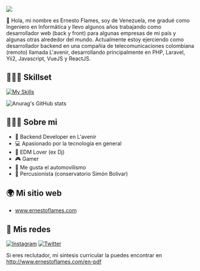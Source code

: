 <a href="https://www.ernestoflames.com" target="_blank"><img src="https://i.postimg.cc/dVrmw23F/Dise-o-sin-t-tulo.gif"></a>

👋 Hola, mi nombre es Ernesto Flames, soy de Venezuela, me gradué como Ingeniero en Informática y llevo algunos años trabajando como desarrollador web (back y front) para algunas empresas de mi país y algunas otras alrededor del mundo. Actualmente estoy ejerciendo como desarrollador backend en una compañia de telecomunicaciones colombiana (remoto) llamada L'avenir, desarrollando principalmente en PHP, Laravel, Yii2, Javascript, VueJS y ReactJS.

## 👨🏼‍💻 Skillset

[![My Skills](https://skillicons.dev/icons?i=html,css,php,javascript,laravel,nodejs,express,react,vue,mysql,docker,aws,git,wordpress&theme=dark)](https://www.ernestoflames.com)


![Anurag's GitHub stats](https://github-readme-stats.vercel.app/api?username=eflames&count_private=true&theme=react&show_icons=true)

## 👨🏼‍🦲 Sobre mi

- 💼 Backend Developer en L'avenir
- 💻 Apasionado por la tecnología en general
- 🎵 EDM Lover (ex Dj)
- 🎮 Gamer
- 🚗 Me gusta el automovilismo
- 🥁 Percusionista (conservatorio Simón Bolívar)

## 🌍 Mi sitio web
- www.ernestoflames.com

## 📱 Mis redes
[![Instagram](https://skillicons.dev/icons?i=instagram&theme=light)](https://instagram.com/ernestoflames)
[![Twitter](https://skillicons.dev/icons?i=twitter&theme=light)](https://twitter.com/ernestoflames)

Si eres reclutador, mi sintesis curricular la puedes encontrar en http://www.ernestoflames.com/en-pdf

